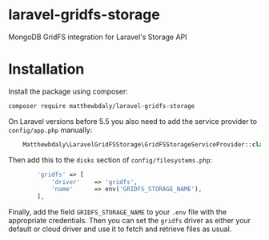 # laravel-gridfs-storage
MongoDB GridFS integration for Laravel's Storage API

# Installation

Install the package using composer:

```bash
composer require matthewbdaly/laravel-gridfs-storage
```

On Laravel versions before 5.5 you also need to add the service provider to `config/app.php` manually:

```php
    Matthewbdaly\LaravelGridFSStorage\GridFSStorageServiceProvider::class,
```

Then add this to the `disks` section of `config/filesystems.php`:

```php
        'gridfs' => [
            'driver'    => 'gridfs',
            'name'      => env('GRIDFS_STORAGE_NAME'),
        ],
```

Finally, add the field `GRIDFS_STORAGE_NAME` to your `.env` file with the appropriate credentials. Then you can set the `gridfs` driver as either your default or cloud driver and use it to fetch and retrieve files as usual.
